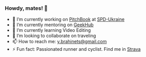 ### Howdy, mates! 👋

- 🔭 I’m currently working on [PitchBook](https://pitchbook.com) at [SPD-Ukraine](https://spd-ukraine.com) 
- 🌱 I’m currently mentoring on [GeekHub](https://geekhub.ck.ua)
- 🌱 I’m currently learning Video Editing
- 👯 I’m looking to collaborate on traveling
- 📫 How to reach me: y.brahinets@gmail.com
- ⚡ Fun fact: Passionated runner and cyclist. Find me in [Strava](https://www.strava.com/athletes/ybrahinets)
